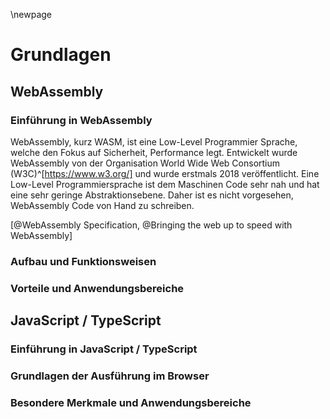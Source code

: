 \newpage
# Grundlagen

## WebAssembly

### Einführung in WebAssembly
WebAssembly, kurz WASM, ist eine Low-Level Programmier Sprache, welche den Fokus auf Sicherheit, Performance legt. Entwickelt wurde WebAssembly von der Organisation World Wide Web Consortium (W3C)^[https://www.w3.org/] und wurde erstmals 2018 veröffentlicht. Eine Low-Level Programmiersprache ist dem Maschinen Code sehr nah und hat eine sehr geringe Abstraktionsebene. Daher ist es nicht vorgesehen, WebAssembly Code von Hand zu schreiben.

[@WebAssembly Specification, @Bringing the web up to speed with WebAssembly]
### Aufbau und Funktionsweisen

### Vorteile und Anwendungsbereiche

## JavaScript / TypeScript

### Einführung in JavaScript / TypeScript

### Grundlagen der Ausführung im Browser

### Besondere Merkmale und Anwendungsbereiche
